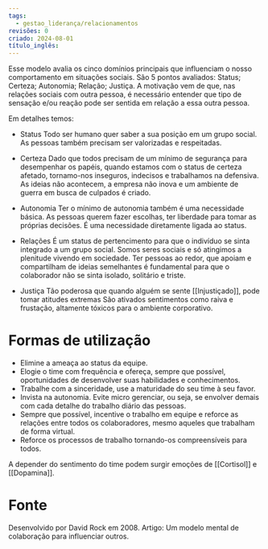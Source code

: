 ```yaml
---
tags:
  - gestao_liderança/relacionamentos
revisões: 0
criado: 2024-08-01
título_inglês:
---
```

Esse modelo avalia os cinco domínios principais que influenciam o nosso comportamento em situações sociais. São 5 pontos avaliados: Status; Certeza; Autonomia; Relação; Justiça. A motivação vem de que, nas relações sociais com outra pessoa, é necessário entender que tipo de sensação e/ou reação pode ser sentida em relação a essa outra pessoa. 

Em detalhes temos:
- Status
	Todo ser humano quer saber a sua posição em um grupo social. As pessoas também precisam ser valorizadas e respeitadas. 

- Certeza
	Dado que todos precisam de um mínimo de segurança para desempenhar os papéis, quando estamos com o status de certeza afetado, tornamo-nos inseguros, indecisos e trabalhamos na defensiva. As ideias não acontecem, a empresa não inova e um ambiente de guerra em busca de culpados é criado.

- Autonomia
	Ter o mínimo de autonomia também é uma necessidade básica. As pessoas querem fazer escolhas, ter liberdade para tomar as próprias decisões. É uma necessidade diretamente ligada ao status.

- Relações
	É um status de pertencimento para que o indivíduo se sinta integrado a um grupo social. Somos seres sociais e só atingimos a plenitude vivendo em sociedade. Ter pessoas ao redor, que apoiam e compartilham de ideias semelhantes é fundamental para que o colaborador não se sinta isolado, solitário e triste.

- Justiça
	Tão poderosa que quando alguém se sente [[Injustiçado]], pode tomar atitudes extremas São ativados sentimentos como raiva e frustação, altamente tóxicos para o ambiente corporativo.
# Formas de utilização

- Elimine a ameaça ao status da equipe.
- Elogie o time com frequência e ofereça, sempre que possível, oportunidades de desenvolver suas habilidades e conhecimentos.
- Trabalhe com a sinceridade, use a maturidade do seu time à seu favor.
- Invista na autonomia. Evite micro gerenciar, ou seja, se envolver demais com cada detalhe do trabalho diário das pessoas.
- Sempre que possível, incentive o trabalho em equipe e reforce as relações entre todos os colaboradores, mesmo aqueles que trabalham de forma virtual.
- Reforce os processos de trabalho tornando-os compreensíveis para todos.

A depender do sentimento do time podem surgir emoções de [[Cortisol]] e [[Dopamina]].

# Fonte
Desenvolvido por David Rock em 2008.
Artigo: Um modelo mental de colaboração para influenciar outros.